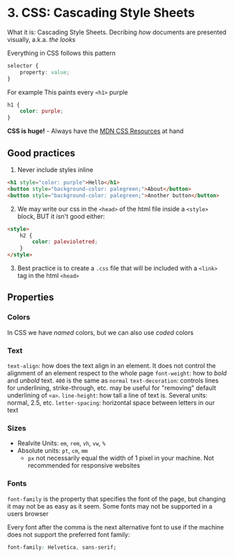 # 3. CSS: Cascading Style Sheets

What it is: Cascading Style Sheets. Decribing *how* documents are presented visually, a.k.a. *the looks*

Everything in CSS follows this pattern
```css
selector {
    property: value;
}
```

For example
This paints every `<h1>` purple
```css
h1 {
    color: purple;
}
```

**CSS is huge!** - Always have the [MDN CSS Resources](https://developer.mozilla.org/en-US/docs/Web/CSS/Reference) at hand

## Good practices
1. Never include styles inline
```html
<h1 style="color: purple">Hello</h1>
<button style="background-color: palegreen;">About</button>
<button style="background-color: palegreen;">Another button</button>
```

2. We may write our css in the `<head>` of the html file inside a `<style>` block, BUT it isn't good either:
```html
<style>
    h2 {
        color: palevioletred;
    }
</style>
```

3. Best practice is to create a `.css` file that will be included with a `<link>` tag in the html `<head>`

## Properties

### Colors
In CSS we have *named* colors, but we can also use *coded* colors

### Text
`text-align`: how does the text align in an element. It does not control the alignment of an element respect to the whole page
`font-weight`: how to *bold* and *unbold* text. `400` is the same as `normal`
`text-decoration`: controls lines for underlining, strike-through, etc. may be useful for "removing" default underlining of `<a>`.
`line-height`: how tall a line of text is. Several units: normal, 2.5, etc.
`letter-spacing`: horizontal space between letters in our text

### Sizes

- Realvite Units: `em`, `rem`, `vh`, `vw`, `%`
- Absolute units: `pt`, `cm`, `mm`
    - `px` not necessarily equal the width of 1 pixel in your machine. Not recommended for responsive websites  

### Fonts
`font-family` is the property that specifies the font of the page, but changing it may not be as easy as it seem. Some fonts may not be supported in a users browser

Every font after the comma is the next alternative font to use if the machine does not support the preferred font family:

```css
font-family: Helvetica, sans-serif;
```
